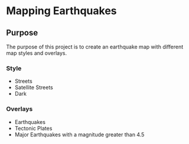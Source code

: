 # Mapping Earthquakes
## Purpose
The purpose of this project is to create an earthquake map with different map styles and overlays.
### Style

- Streets
- Satellite Streets
- Dark

### Overlays

- Earthquakes
- Tectonic Plates
- Major Earthquakes with a magnitude greater than 4.5

